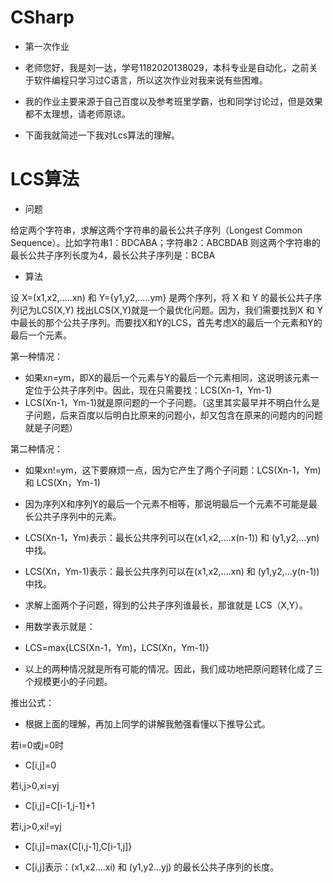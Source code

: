 # CSharp
- 第一次作业

- 老师您好，我是刘一达，学号1182020138029，本科专业是自动化，之前关于软件编程只学习过C语言，所以这次作业对我来说有些困难。

- 我的作业主要来源于自己百度以及参考班里学霸，也和同学讨论过，但是效果都不太理想，请老师原谅。

- 下面我就简述一下我对Lcs算法的理解。

# LCS算法
- 问题

给定两个字符串，求解这两个字符串的最长公共子序列（Longest Common Sequence）。比如字符串1：BDCABA；字符串2：ABCBDAB
则这两个字符串的最长公共子序列长度为4，最长公共子序列是：BCBA

- 算法

设 X=(x1,x2,.....xn) 和 Y={y1,y2,.....ym} 是两个序列，将 X 和 Y 的最长公共子序列记为LCS(X,Y)
找出LCS(X,Y)就是一个最优化问题。因为，我们需要找到X 和 Y中最长的那个公共子序列。而要找X和Y的LCS，首先考虑X的最后一个元素和Y的最后一个元素。

第一种情况：

- 如果xn=ym，即X的最后一个元素与Y的最后一个元素相同，这说明该元素一定位于公共子序列中。因此，现在只需要找：LCS(Xn-1，Ym-1)
- LCS(Xn-1，Ym-1)就是原问题的一个子问题。（这里其实最早并不明白什么是子问题，后来百度以后明白比原来的问题小，却又包含在原来的问题内的问题就是子问题）

第二种情况：

- 如果xn!=ym，这下要麻烦一点，因为它产生了两个子问题：LCS(Xn-1，Ym) 和 LCS(Xn，Ym-1)
- 因为序列X和序列Y的最后一个元素不相等，那说明最后一个元素不可能是最长公共子序列中的元素。
- LCS(Xn-1，Ym)表示：最长公共序列可以在(x1,x2,....x(n-1)) 和 (y1,y2,...yn)中找。
- LCS(Xn，Ym-1)表示：最长公共序列可以在(x1,x2,....xn) 和 (y1,y2,...y(n-1))中找。
- 求解上面两个子问题，得到的公共子序列谁最长，那谁就是 LCS（X,Y）。
- 用数学表示就是：
- LCS=max{LCS(Xn-1，Ym)，LCS(Xn，Ym-1)}

- 以上的两种情况就是所有可能的情况。因此，我们成功地把原问题转化成了三个规模更小的子问题。

推出公式：

- 根据上面的理解，再加上同学的讲解我勉强看懂以下推导公式。

若i=0或j=0时
- C[i,j]=0 

若i,j>0,xi=yj
- C[i,j]=C[i-1,j-1]+1
 
若i,j>0,xi!=yj
- C[i,j]=max{C[i,j-1],C[i-1,j]}  

- C[i,j]表示：(x1,x2....xi) 和 (y1,y2...yj) 的最长公共子序列的长度。